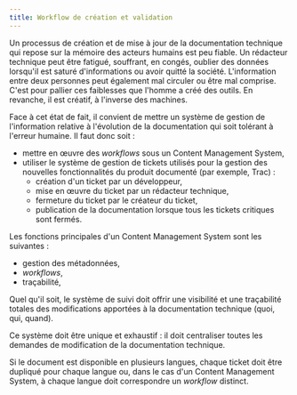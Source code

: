 ```yaml
---
title: Workflow de création et validation
---
```


Un processus de création et de mise à jour de la documentation technique
qui repose sur la mémoire des acteurs humains est peu fiable. Un
rédacteur technique peut être fatigué, souffrant, en congés, oublier des
données lorsqu'il est saturé d'informations ou avoir quitté la
société. L'information entre deux personnes peut également mal circuler
ou être mal comprise. C'est pour pallier ces faiblesses que l'homme a
créé des outils. En revanche, il est créatif, à l'inverse des machines.

Face à cet état de fait, il convient de mettre un système de gestion de
l'information relative à l'évolution de la documentation qui soit
tolérant à l'erreur humaine. Il faut donc soit :

-   mettre en œuvre des *workflows* sous un Content Management System,
-   utiliser le système de gestion de tickets utilisés pour la gestion
    des nouvelles fonctionnalités du produit documenté (par exemple,
    Trac) :
    -   création d'un ticket par un développeur,
    -   mise en œuvre du ticket par un rédacteur technique,
    -   fermeture du ticket par le créateur du ticket,
    -   publication de la documentation lorsque tous les tickets
        critiques sont fermés.

Les fonctions principales d'un Content Management System sont les
suivantes :

-   gestion des métadonnées,
-   *workflows*,
-   traçabilité,

Quel qu'il soit, le système de suivi doit offrir une visibilité et une
traçabilité totales des modifications apportées à la documentation
technique (quoi, qui, quand).

Ce système doit être unique et exhaustif : il doit centraliser toutes
les demandes de modification de la documentation technique.

Si le document est disponible en plusieurs langues, chaque ticket doit
être dupliqué pour chaque langue ou, dans le cas d'un Content
Management System, à chaque langue doit correspondre un *workflow*
distinct.

